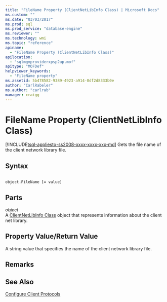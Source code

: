 ```yaml
---
title: "FileName Property (ClientNetLibInfo Class) | Microsoft Docs"
ms.custom: ""
ms.date: "03/03/2017"
ms.prod: sql
ms.prod_service: "database-engine"
ms.reviewer: ""
ms.technology: wmi
ms.topic: "reference"
apiname: 
  - "FileName Property (ClientNetLibInfo Class)"
apilocation: 
  - "sqlmgmproviderxpsp2up.mof"
apitype: "MOFDef"
helpviewer_keywords: 
  - "FileName property"
ms.assetid: 5b478582-9389-4923-a914-0df2d8333b0e
author: "CarlRabeler"
ms.author: "carlrab"
manager: craigg
---
```

# FileName Property (ClientNetLibInfo Class)
[!INCLUDE[tsql-appliesto-ss2008-xxxx-xxxx-xxx-md](../../../includes/tsql-appliesto-ss2008-xxxx-xxxx-xxx-md.md)]
  Gets the file name of the client network library file.  
  
## Syntax  
  
```  
  
object.FileName [= value]  
```  
  
## Parts  
 *object*  
 A [ClientNetLibInfo Class](../../../relational-databases/wmi-provider-configuration-classes/clientnetlibinfo-class/clientnetlibinfo-class.md) object that represents information about the client net library.  
  
## Property Value/Return Value  
 A string value that specifies the name of the client network library file.  
  
## Remarks  
  
## See Also  
 [Configure Client Protocols](https://technet.microsoft.com/library/ms181035.aspx)  
  
  
